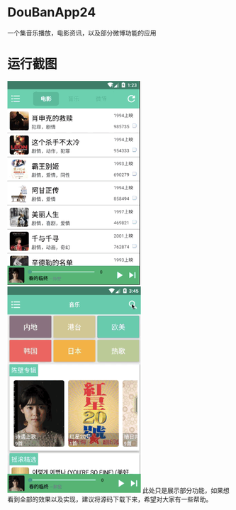 # DouBanApp24
一个集音乐播放，电影资讯，以及部分微博功能的应用
# 运行截图
![image](https://github.com/z13538657403/DouBanApp24/blob/master/app/src/main/res/mipmap-xxxhdpi/qingting2.gif)
![image](https://github.com/z13538657403/DouBanApp24/blob/master/app/src/main/res/mipmap-xxxhdpi/qingting4.gif)
此处只是展示部分功能，如果想看到全部的效果以及实现，建议将源码下载下来，希望对大家有一些帮助。
